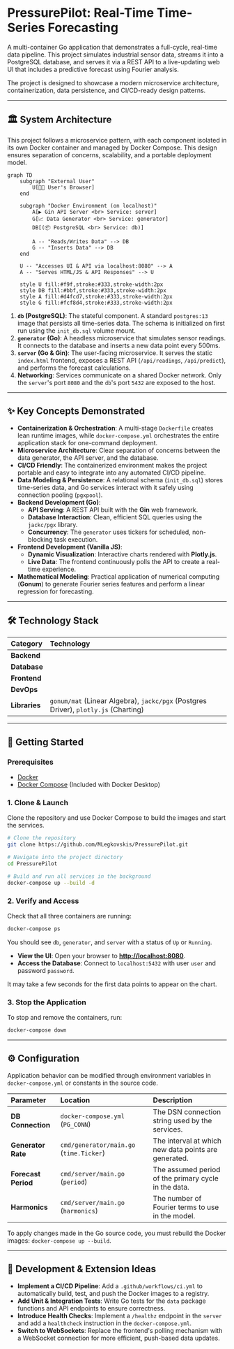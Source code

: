 # PressurePilot: Real-Time Time-Series Forecasting

[](https://go.dev/)
[](https://www.docker.com/)
[](https://opensource.org/licenses/MIT)

A multi-container Go application that demonstrates a full-cycle, real-time data pipeline. This project simulates industrial sensor data, streams it into a PostgreSQL database, and serves it via a REST API to a live-updating web UI that includes a predictive forecast using Fourier analysis.

The project is designed to showcase a modern microservice architecture, containerization, data persistence, and CI/CD-ready design patterns.

-----

## 🏛️ System Architecture

This project follows a microservice pattern, with each component isolated in its own Docker container and managed by Docker Compose. This design ensures separation of concerns, scalability, and a portable deployment model.

```mermaid
graph TD
    subgraph "External User"
        U[👨‍💻 User's Browser]
    end

    subgraph "Docker Environment (on localhost)"
        A[▶️ Gin API Server <br> Service: server]
        G[📈 Data Generator <br> Service: generator]
        DB[(📦 PostgreSQL <br> Service: db)]

        A -- "Reads/Writes Data" --> DB
        G -- "Inserts Data" --> DB
    end

    U -- "Accesses UI & API via localhost:8080" --> A
    A -- "Serves HTML/JS & API Responses" --> U

    style U fill:#f9f,stroke:#333,stroke-width:2px
    style DB fill:#bbf,stroke:#333,stroke-width:2px
    style A fill:#d4fcd7,stroke:#333,stroke-width:2px
    style G fill:#fcf8d4,stroke:#333,stroke-width:2px
```

1.  **`db` (PostgreSQL)**: The stateful component. A standard `postgres:13` image that persists all time-series data. The schema is initialized on first run using the `init_db.sql` volume mount.
2.  **`generator` (Go)**: A headless microservice that simulates sensor readings. It connects to the database and inserts a new data point every 500ms.
3.  **`server` (Go & Gin)**: The user-facing microservice. It serves the static `index.html` frontend, exposes a REST API (`/api/readings`, `/api/predict`), and performs the forecast calculations.
4.  **Networking**: Services communicate on a shared Docker network. Only the `server`'s port `8080` and the `db`'s port `5432` are exposed to the host.

-----

## ✨ Key Concepts Demonstrated

  * **Containerization & Orchestration**: A multi-stage `Dockerfile` creates lean runtime images, while `docker-compose.yml` orchestrates the entire application stack for one-command deployment.
  * **Microservice Architecture**: Clear separation of concerns between the data generator, the API server, and the database.
  * **CI/CD Friendly**: The containerized environment makes the project portable and easy to integrate into any automated CI/CD pipeline.
  * **Data Modeling & Persistence**: A relational schema (`init_db.sql`) stores time-series data, and Go services interact with it safely using connection pooling (`pgxpool`).
  * **Backend Development (Go)**:
      * **API Serving**: A REST API built with the **Gin** web framework.
      * **Database Interaction**: Clean, efficient SQL queries using the `jackc/pgx` library.
      * **Concurrency**: The `generator` uses tickers for scheduled, non-blocking task execution.
  * **Frontend Development (Vanilla JS)**:
      * **Dynamic Visualization**: Interactive charts rendered with **Plotly.js**.
      * **Live Data**: The frontend continuously polls the API to create a real-time experience.
  * **Mathematical Modeling**: Practical application of numerical computing (**Gonum**) to generate Fourier series features and perform a linear regression for forecasting.

-----

## 🛠️ Technology Stack

| Category | Technology |
| :--- | :--- |
| **Backend** |   |
| **Database** |  |
| **Frontend** |   |
| **DevOps** |   |
| **Libraries** | `gonum/mat` (Linear Algebra), `jackc/pgx` (Postgres Driver), `plotly.js` (Charting) |

-----

## 🚀 Getting Started

### Prerequisites

  * [Docker](https://www.docker.com/products/docker-desktop/)
  * [Docker Compose](https://docs.docker.com/compose/install/) (Included with Docker Desktop)

### 1\. Clone & Launch

Clone the repository and use Docker Compose to build the images and start the services.

```bash
# Clone the repository
git clone https://github.com/MLegkovskis/PressurePilot.git

# Navigate into the project directory
cd PressurePilot

# Build and run all services in the background
docker-compose up --build -d
```

### 2\. Verify and Access

Check that all three containers are running:

```bash
docker-compose ps
```

You should see `db`, `generator`, and `server` with a status of `Up` or `Running`.

  * **View the UI**: Open your browser to **[http://localhost:8080](https://www.google.com/search?q=http://localhost:8080)**.
  * **Access the Database**: Connect to `localhost:5432` with user `user` and password `password`.

It may take a few seconds for the first data points to appear on the chart.

### 3\. Stop the Application

To stop and remove the containers, run:

```bash
docker-compose down
```

-----

## ⚙️ Configuration

Application behavior can be modified through environment variables in `docker-compose.yml` or constants in the source code.

| Parameter | Location | Description |
| :--- | :--- | :--- |
| **DB Connection** | `docker-compose.yml` (`PG_CONN`) | The DSN connection string used by the services. |
| **Generator Rate** | `cmd/generator/main.go` (`time.Ticker`) | The interval at which new data points are generated. |
| **Forecast Period** | `cmd/server/main.go` (`period`) | The assumed period of the primary cycle in the data. |
| **Harmonics** | `cmd/server/main.go` (`harmonics`) | The number of Fourier terms to use in the model. |

To apply changes made in the Go source code, you must rebuild the Docker images: `docker-compose up --build`.

-----

## 🔬 Development & Extension Ideas

  * **Implement a CI/CD Pipeline**: Add a `.github/workflows/ci.yml` to automatically build, test, and push the Docker images to a registry.
  * **Add Unit & Integration Tests**: Write Go tests for the `data` package functions and API endpoints to ensure correctness.
  * **Introduce Health Checks**: Implement a `/healthz` endpoint in the `server` and add a `healthcheck` instruction in the `docker-compose.yml`.
  * **Switch to WebSockets**: Replace the frontend's polling mechanism with a WebSocket connection for more efficient, push-based data updates.
